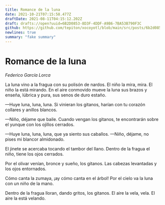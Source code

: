 ```yaml
---
title: Romance de la luna
date: 2021-10-21T07:15:58.477Z
draftDate: 2021-08-11T04:15:12.202Z
draft: drafts://open?uuid=6B2D0853-8D3F-4DDF-A9B6-7BA53B790F3C
github: https://github.com/tepiton/xocoyotl/blob/main/src/posts/6b2d0853-8d3f-4ddf-a9b6-7ba53b790f3c.md
newlines: true
summary: "fake summary"
---
```


# Romance de la luna

_Federico García Lorca_

La luna vino a la fragua
con su polisón de nardos.
El niño la mira, mira.
El niño la está mirando.
En el aire conmovido
mueve la luna sus brazos
y enseña, lúbrica y pura,
sus senos de duro estaño.
<!-- excerpt -->
—Huye luna, luna, luna.
Si vinieran los gitanos,
harían con tu corazón
collares y anillos blancos.
<!-- excerpt -->
—Niño, déjame que baile.
Cuando vengan los gitanos,
te encontrarán sobre el yunque
con los ojillos cerrados.

—Huye luna, luna, luna,
que ya siento sus caballos.
—Niño, déjame, no pises
mi blancor almidonado.

El jinete se acercaba
tocando el tambor del llano.
Dentro de la fragua el niño,
tiene los ojos cerrados.

Por el olivar venían,
bronce y sueño, los gitanos.
Las cabezas levantadas
y los ojos entornados.

Cómo canta la zumaya,
¡ay cómo canta en el árbol!
Por el cielo va la luna
con un niño de la mano.

Dentro de la fragua lloran,
dando gritos, los gitanos.
El aire la vela, vela.
El aire la está velando.

